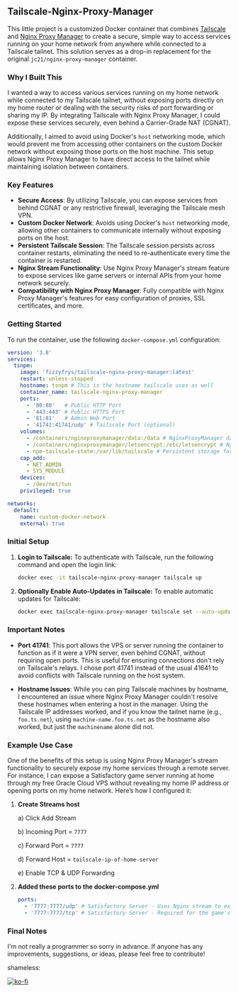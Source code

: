 ## Tailscale-Nginx-Proxy-Manager

This little project is a customized Docker container that combines [Tailscale](https://tailscale.com/) and [Nginx Proxy Manager](https://nginxproxymanager.com/) to create a secure, simple way to access services running on your home network from anywhere while connected to a Tailscale tailnet. This solution serves as a drop-in replacement for the original `jc21/nginx-proxy-manager` container.

### Why I Built This

I wanted a way to access various services running on my home network while connected to my Tailscale tailnet, without exposing ports directly on my home router or dealing with the security risks of port forwarding or sharing my IP. By integrating Tailscale with Nginx Proxy Manager, I could expose these services securely, even behind a Carrier-Grade NAT (CGNAT).

Additionally, I aimed to avoid using Docker's `host` networking mode, which would prevent me from accessing other containers on the custom Docker network without exposing those ports on the host machine. This setup allows Nginx Proxy Manager to have direct access to the tailnet while maintaining isolation between containers.

### Key Features

- **Secure Access**: By utilizing Tailscale, you can expose services from behind CGNAT or any restrictive firewall, leveraging the Tailscale mesh VPN.
- **Custom Docker Network**: Avoids using Docker's `host` networking mode, allowing other containers to communicate internally without exposing ports on the host.
- **Persistent Tailscale Session**: The Tailscale session persists across container restarts, eliminating the need to re-authenticate every time the container is restarted.
- **Nginx Stream Functionality**: Use Nginx Proxy Manager's stream feature to expose services like game servers or internal APIs from your home network securely.
- **Compatibility with Nginx Proxy Manager**: Fully compatible with Nginx Proxy Manager's features for easy configuration of proxies, SSL certificates, and more.

### Getting Started

To run the container, use the following `docker-compose.yml` configuration:

```yaml
version: '3.8'
services:
  tsnpm:
    image: 'fizzyfrys/tailscale-nginx-proxy-manager:latest'
    restart: unless-stopped
    hostname: tsnpm # This is the hostname tailscale uses as well
    container_name: tailscale-nginx-proxy-manager
    ports:
      - '80:80'   # Public HTTP Port
      - '443:443' # Public HTTPS Port
      - '81:81'   # Admin Web Port
      - '41741:41741/udp' # Tailscale Port (optional)
    volumes:
      - /containers/nginxproxymanager/data:/data # NginxProxyManager data
      - /containers/nginxproxymanager/letsencrypt:/etc/letsencrypt # NginxProxyManager SSL/TLS certificates
      - npm-tailscale-state:/var/lib/tailscale # Persistent storage for Tailscale state via Docker volume
    cap_add:
      - NET_ADMIN
      - SYS_MODULE
    devices:
      - /dev/net/tun
    privileged: true

networks:
  default:
    name: custom-docker-network
    external: true
```

### Initial Setup

1. **Login to Tailscale:**
   To authenticate with Tailscale, run the following command and open the login link:
   ```sh
   docker exec -it tailscale-nginx-proxy-manager tailscale up
   ```

2. **Optionally Enable Auto-Updates in Tailscale:**
   To enable automatic updates for Tailscale:
   ```sh
   docker exec tailscale-nginx-proxy-manager tailscale set --auto-update
   ```

### Important Notes

- **Port 41741**: This port allows the VPS or server running the container to function as if it were a VPN server, even behind CGNAT, without requiring open ports. This is useful for ensuring connections don't rely on Tailscale's relays. I chose port 41741 instead of the usual 41641 to avoid conflicts with Tailscale running on the host system.
  
- **Hostname Issues**: While you can ping Tailscale machines by hostname, I encountered an issue where Nginx Proxy Manager couldn't resolve these hostnames when entering a host in the manager. Using the Tailscale IP addresses worked, and if you know the tailnet name (e.g., `foo.ts.net`), using `machine-name.foo.ts.net` as the hostname also worked, but just the `machinename` alone did not.

### Example Use Case

One of the benefits of this setup is using Nginx Proxy Manager's stream functionality to securely expose my home services through a remote server. For instance, I can expose a Satisfactory game server running at home through my free Oracle Cloud VPS without revealing my home IP address or opening ports on my home network. Here’s how I configured it:

1. **Create Streams host**

   a) Click Add Stream

   b) Incoming Port = `7777`

   c) Forward Port = `7777`

   d) Forward Host = `tailscale-ip-of-home-server`

   e) Enable TCP & UDP Forwarding
   
3. **Added these ports to the docker-compose.yml**
   ```yaml
   ports:
     - '7777:7777/udp' # Satisfactory Server - Uses Nginx stream to expose the server from home
     - '7777:7777/tcp' # Satisfactory Server - Required for the game's status API
   ```


### Final Notes

 I'm not really a programmer so sorry in advance. If anyone has any improvements, suggestions, or ideas, please feel free to contribute!


shameless:

[![ko-fi](https://ko-fi.com/img/githubbutton_sm.svg)](https://ko-fi.com/I2I013FM5W)
